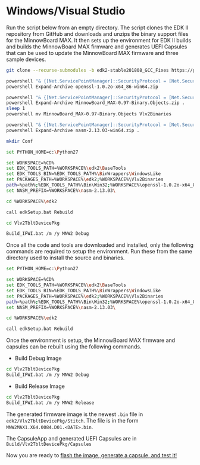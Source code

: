 # Windows/Visual Studio

Run the script below from an empty directory.  The script clones the EDK II
repository from GitHub and downloads and unzips the binary support files for the
MinnowBoard MAX.  It then sets up the environment for EDK II builds and builds
the MinnowBoard MAX firmware and generates UEFI Capsules that can be used to
update the MinnowBoard MAX firmware and three sample devices.

```bash
git clone --recurse-submodules -b edk2-stable201808_GCC_Fixes https://github.com/mdkinney/edk2.git

powershell "& {[Net.ServicePointManager]::SecurityProtocol = [Net.SecurityProtocolType]::Tls12; Invoke-WebRequest -Uri "https://indy.fulgan.com/SSL/openssl-1.0.2o-x64_86-win64.zip -OutFile openssl-1.0.2o-x64_86-win64.zip"}"
powershell Expand-Archive openssl-1.0.2o-x64_86-win64.zip

powershell "& {[Net.ServicePointManager]::SecurityProtocol = [Net.SecurityProtocolType]::Tls12; Invoke-WebRequest -Uri "https://firmware.intel.com/sites/default/files/MinnowBoard_MAX-0.97-Binary.Objects.zip -OutFile MinnowBoard_MAX-0.97-Binary.Objects.zip"}"
powershell Expand-Archive MinnowBoard_MAX-0.97-Binary.Objects.zip .
sleep 1
powershell mv MinnowBoard_MAX-0.97-Binary.Objects Vlv2Binaries

powershell "& {[Net.ServicePointManager]::SecurityProtocol = [Net.SecurityProtocolType]::Tls12; Invoke-WebRequest -Uri "https://www.nasm.us/pub/nasm/releasebuilds/2.13.03/win64/nasm-2.13.03-win64.zip -OutFile nasm-2.13.03-win64.zip"}"
powershell Expand-Archive nasm-2.13.03-win64.zip .

mkdir Conf

set PYTHON_HOME=c:\Python27

set WORKSPACE=%CD%
set EDK_TOOLS_PATH=%WORKSPACE%\edk2\BaseTools
set EDK_TOOLS_BIN=%EDK_TOOLS_PATH%\BinWrappers\WindowsLike
set PACKAGES_PATH=%WORKSPACE%\edk2;%WORKSPACE%\Vlv2Binaries
path=%path%;%EDK_TOOLS_PATH%\Bin\Win32;%WORKSPACE%\openssl-1.0.2o-x64_86-win64
set NASM_PREFIX=%WORKSPACE%\nasm-2.13.03\

cd %WORKSPACE%\edk2

call edkSetup.bat Rebuild

cd Vlv2TbltDevicePkg

Build_IFWI.bat /m /y MNW2 Debug
```

Once all the code and tools are downloaded and installed, only the following
commands are required to setup the environment.  Run these from the same
directory used to install the source and binaries.

```bash
set PYTHON_HOME=c:\Python27

set WORKSPACE=%CD%
set EDK_TOOLS_PATH=%WORKSPACE%\edk2\BaseTools
set EDK_TOOLS_BIN=%EDK_TOOLS_PATH%\BinWrappers\WindowsLike
set PACKAGES_PATH=%WORKSPACE%\edk2;%WORKSPACE%\Vlv2Binaries
path=%path%;%EDK_TOOLS_PATH%\Bin\Win32;%WORKSPACE%\openssl-1.0.2o-x64_86-win64
set NASM_PREFIX=%WORKSPACE%\nasm-2.13.03\

cd %WORKSPACE%\edk2

call edkSetup.bat Rebuild
```

Once the environment is setup, the MinnowBoard MAX firmware and capsules can be
rebuilt using the following commands.

* Build Debug Image

```bash
cd Vlv2TbltDevicePkg
Build_IFWI.bat /m /y MNW2 Debug
```

* Build Release Image

```bash
cd Vlv2TbltDevicePkg
Build_IFWI.bat /m /y MNW2 Release
```

The generated firmware image is the newest `.bin` file in `edk2/Vlv2TbltDevicePkg/Stitch`.
The file is in the form `MNW2MAX1.X64.0084.D01.<DATE>.bin`.

The CapsuleApp and generated UEFI Capsules are in `Build/Vlv2TbltDevicePkg/Capsules`

Now you are ready to [flash the image, generate a capsule, and test it!](Hackathon-Flash-Image-And-Generate-Capsule)
